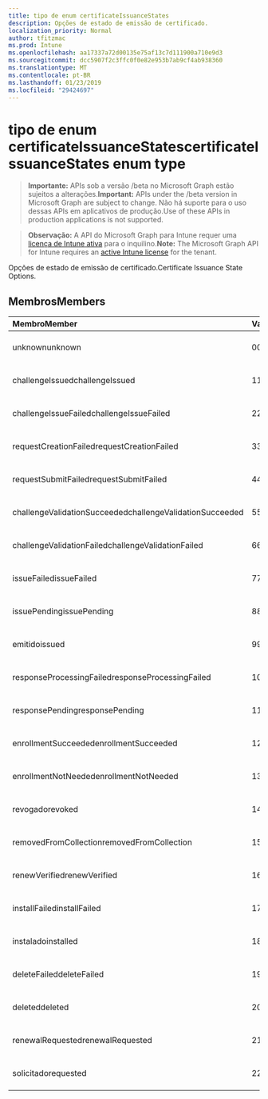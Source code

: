 ```yaml
---
title: tipo de enum certificateIssuanceStates
description: Opções de estado de emissão de certificado.
localization_priority: Normal
author: tfitzmac
ms.prod: Intune
ms.openlocfilehash: aa17337a72d00135e75af13c7d111900a710e9d3
ms.sourcegitcommit: dcc5907f2c3ffc0f0e82e953b7ab9cf4ab938360
ms.translationtype: MT
ms.contentlocale: pt-BR
ms.lasthandoff: 01/23/2019
ms.locfileid: "29424697"
---
```

# <a name="certificateissuancestates-enum-type"></a><span data-ttu-id="41d66-103">tipo de enum certificateIssuanceStates</span><span class="sxs-lookup"><span data-stu-id="41d66-103">certificateIssuanceStates enum type</span></span>

> <span data-ttu-id="41d66-104">**Importante:** APIs sob a versão /beta no Microsoft Graph estão sujeitos a alterações.</span><span class="sxs-lookup"><span data-stu-id="41d66-104">**Important:** APIs under the /beta version in Microsoft Graph are subject to change.</span></span> <span data-ttu-id="41d66-105">Não há suporte para o uso dessas APIs em aplicativos de produção.</span><span class="sxs-lookup"><span data-stu-id="41d66-105">Use of these APIs in production applications is not supported.</span></span>

> <span data-ttu-id="41d66-106">**Observação:** A API do Microsoft Graph para Intune requer uma [licença de Intune ativa](https://go.microsoft.com/fwlink/?linkid=839381) para o inquilino.</span><span class="sxs-lookup"><span data-stu-id="41d66-106">**Note:** The Microsoft Graph API for Intune requires an [active Intune license](https://go.microsoft.com/fwlink/?linkid=839381) for the tenant.</span></span>

<span data-ttu-id="41d66-107">Opções de estado de emissão de certificado.</span><span class="sxs-lookup"><span data-stu-id="41d66-107">Certificate Issuance State Options.</span></span>

## <a name="members"></a><span data-ttu-id="41d66-108">Membros</span><span class="sxs-lookup"><span data-stu-id="41d66-108">Members</span></span>
|<span data-ttu-id="41d66-109">Membro</span><span class="sxs-lookup"><span data-stu-id="41d66-109">Member</span></span>|<span data-ttu-id="41d66-110">Valor</span><span class="sxs-lookup"><span data-stu-id="41d66-110">Value</span></span>|<span data-ttu-id="41d66-111">Descrição</span><span class="sxs-lookup"><span data-stu-id="41d66-111">Description</span></span>|
|:---|:---|:---|
|<span data-ttu-id="41d66-112">unknown</span><span class="sxs-lookup"><span data-stu-id="41d66-112">unknown</span></span>|<span data-ttu-id="41d66-113">0</span><span class="sxs-lookup"><span data-stu-id="41d66-113">0</span></span>|<span data-ttu-id="41d66-114">Ainda não documentado</span><span class="sxs-lookup"><span data-stu-id="41d66-114">Not yet documented</span></span>|
|<span data-ttu-id="41d66-115">challengeIssued</span><span class="sxs-lookup"><span data-stu-id="41d66-115">challengeIssued</span></span>|<span data-ttu-id="41d66-116">1</span><span class="sxs-lookup"><span data-stu-id="41d66-116">1</span></span>|<span data-ttu-id="41d66-117">Ainda não documentado</span><span class="sxs-lookup"><span data-stu-id="41d66-117">Not yet documented</span></span>|
|<span data-ttu-id="41d66-118">challengeIssueFailed</span><span class="sxs-lookup"><span data-stu-id="41d66-118">challengeIssueFailed</span></span>|<span data-ttu-id="41d66-119">2</span><span class="sxs-lookup"><span data-stu-id="41d66-119">2</span></span>|<span data-ttu-id="41d66-120">Ainda não documentado</span><span class="sxs-lookup"><span data-stu-id="41d66-120">Not yet documented</span></span>|
|<span data-ttu-id="41d66-121">requestCreationFailed</span><span class="sxs-lookup"><span data-stu-id="41d66-121">requestCreationFailed</span></span>|<span data-ttu-id="41d66-122">3</span><span class="sxs-lookup"><span data-stu-id="41d66-122">3</span></span>|<span data-ttu-id="41d66-123">Ainda não documentado</span><span class="sxs-lookup"><span data-stu-id="41d66-123">Not yet documented</span></span>|
|<span data-ttu-id="41d66-124">requestSubmitFailed</span><span class="sxs-lookup"><span data-stu-id="41d66-124">requestSubmitFailed</span></span>|<span data-ttu-id="41d66-125">4</span><span class="sxs-lookup"><span data-stu-id="41d66-125">4</span></span>|<span data-ttu-id="41d66-126">Ainda não documentado</span><span class="sxs-lookup"><span data-stu-id="41d66-126">Not yet documented</span></span>|
|<span data-ttu-id="41d66-127">challengeValidationSucceeded</span><span class="sxs-lookup"><span data-stu-id="41d66-127">challengeValidationSucceeded</span></span>|<span data-ttu-id="41d66-128">5</span><span class="sxs-lookup"><span data-stu-id="41d66-128">5</span></span>|<span data-ttu-id="41d66-129">Ainda não documentado</span><span class="sxs-lookup"><span data-stu-id="41d66-129">Not yet documented</span></span>|
|<span data-ttu-id="41d66-130">challengeValidationFailed</span><span class="sxs-lookup"><span data-stu-id="41d66-130">challengeValidationFailed</span></span>|<span data-ttu-id="41d66-131">6</span><span class="sxs-lookup"><span data-stu-id="41d66-131">6</span></span>|<span data-ttu-id="41d66-132">Ainda não documentado</span><span class="sxs-lookup"><span data-stu-id="41d66-132">Not yet documented</span></span>|
|<span data-ttu-id="41d66-133">issueFailed</span><span class="sxs-lookup"><span data-stu-id="41d66-133">issueFailed</span></span>|<span data-ttu-id="41d66-134">7</span><span class="sxs-lookup"><span data-stu-id="41d66-134">7</span></span>|<span data-ttu-id="41d66-135">Ainda não documentado</span><span class="sxs-lookup"><span data-stu-id="41d66-135">Not yet documented</span></span>|
|<span data-ttu-id="41d66-136">issuePending</span><span class="sxs-lookup"><span data-stu-id="41d66-136">issuePending</span></span>|<span data-ttu-id="41d66-137">8</span><span class="sxs-lookup"><span data-stu-id="41d66-137">8</span></span>|<span data-ttu-id="41d66-138">Ainda não documentado</span><span class="sxs-lookup"><span data-stu-id="41d66-138">Not yet documented</span></span>|
|<span data-ttu-id="41d66-139">emitido</span><span class="sxs-lookup"><span data-stu-id="41d66-139">issued</span></span>|<span data-ttu-id="41d66-140">9</span><span class="sxs-lookup"><span data-stu-id="41d66-140">9</span></span>|<span data-ttu-id="41d66-141">Ainda não documentado</span><span class="sxs-lookup"><span data-stu-id="41d66-141">Not yet documented</span></span>|
|<span data-ttu-id="41d66-142">responseProcessingFailed</span><span class="sxs-lookup"><span data-stu-id="41d66-142">responseProcessingFailed</span></span>|<span data-ttu-id="41d66-143">10</span><span class="sxs-lookup"><span data-stu-id="41d66-143">10</span></span>|<span data-ttu-id="41d66-144">Ainda não documentado</span><span class="sxs-lookup"><span data-stu-id="41d66-144">Not yet documented</span></span>|
|<span data-ttu-id="41d66-145">responsePending</span><span class="sxs-lookup"><span data-stu-id="41d66-145">responsePending</span></span>|<span data-ttu-id="41d66-146">11</span><span class="sxs-lookup"><span data-stu-id="41d66-146">11</span></span>|<span data-ttu-id="41d66-147">Ainda não documentado</span><span class="sxs-lookup"><span data-stu-id="41d66-147">Not yet documented</span></span>|
|<span data-ttu-id="41d66-148">enrollmentSucceeded</span><span class="sxs-lookup"><span data-stu-id="41d66-148">enrollmentSucceeded</span></span>|<span data-ttu-id="41d66-149">12</span><span class="sxs-lookup"><span data-stu-id="41d66-149">12</span></span>|<span data-ttu-id="41d66-150">Ainda não documentado</span><span class="sxs-lookup"><span data-stu-id="41d66-150">Not yet documented</span></span>|
|<span data-ttu-id="41d66-151">enrollmentNotNeeded</span><span class="sxs-lookup"><span data-stu-id="41d66-151">enrollmentNotNeeded</span></span>|<span data-ttu-id="41d66-152">13</span><span class="sxs-lookup"><span data-stu-id="41d66-152">13</span></span>|<span data-ttu-id="41d66-153">Ainda não documentado</span><span class="sxs-lookup"><span data-stu-id="41d66-153">Not yet documented</span></span>|
|<span data-ttu-id="41d66-154">revogado</span><span class="sxs-lookup"><span data-stu-id="41d66-154">revoked</span></span>|<span data-ttu-id="41d66-155">14</span><span class="sxs-lookup"><span data-stu-id="41d66-155">14</span></span>|<span data-ttu-id="41d66-156">Ainda não documentado</span><span class="sxs-lookup"><span data-stu-id="41d66-156">Not yet documented</span></span>|
|<span data-ttu-id="41d66-157">removedFromCollection</span><span class="sxs-lookup"><span data-stu-id="41d66-157">removedFromCollection</span></span>|<span data-ttu-id="41d66-158">15</span><span class="sxs-lookup"><span data-stu-id="41d66-158">15</span></span>|<span data-ttu-id="41d66-159">Ainda não documentado</span><span class="sxs-lookup"><span data-stu-id="41d66-159">Not yet documented</span></span>|
|<span data-ttu-id="41d66-160">renewVerified</span><span class="sxs-lookup"><span data-stu-id="41d66-160">renewVerified</span></span>|<span data-ttu-id="41d66-161">16</span><span class="sxs-lookup"><span data-stu-id="41d66-161">16</span></span>|<span data-ttu-id="41d66-162">Ainda não documentado</span><span class="sxs-lookup"><span data-stu-id="41d66-162">Not yet documented</span></span>|
|<span data-ttu-id="41d66-163">installFailed</span><span class="sxs-lookup"><span data-stu-id="41d66-163">installFailed</span></span>|<span data-ttu-id="41d66-164">17</span><span class="sxs-lookup"><span data-stu-id="41d66-164">17</span></span>|<span data-ttu-id="41d66-165">Ainda não documentado</span><span class="sxs-lookup"><span data-stu-id="41d66-165">Not yet documented</span></span>|
|<span data-ttu-id="41d66-166">instalado</span><span class="sxs-lookup"><span data-stu-id="41d66-166">installed</span></span>|<span data-ttu-id="41d66-167">18</span><span class="sxs-lookup"><span data-stu-id="41d66-167">18</span></span>|<span data-ttu-id="41d66-168">Ainda não documentado</span><span class="sxs-lookup"><span data-stu-id="41d66-168">Not yet documented</span></span>|
|<span data-ttu-id="41d66-169">deleteFailed</span><span class="sxs-lookup"><span data-stu-id="41d66-169">deleteFailed</span></span>|<span data-ttu-id="41d66-170">19</span><span class="sxs-lookup"><span data-stu-id="41d66-170">19</span></span>|<span data-ttu-id="41d66-171">Ainda não documentado</span><span class="sxs-lookup"><span data-stu-id="41d66-171">Not yet documented</span></span>|
|<span data-ttu-id="41d66-172">deleted</span><span class="sxs-lookup"><span data-stu-id="41d66-172">deleted</span></span>|<span data-ttu-id="41d66-173">20</span><span class="sxs-lookup"><span data-stu-id="41d66-173">20</span></span>|<span data-ttu-id="41d66-174">Ainda não documentado</span><span class="sxs-lookup"><span data-stu-id="41d66-174">Not yet documented</span></span>|
|<span data-ttu-id="41d66-175">renewalRequested</span><span class="sxs-lookup"><span data-stu-id="41d66-175">renewalRequested</span></span>|<span data-ttu-id="41d66-176">21</span><span class="sxs-lookup"><span data-stu-id="41d66-176">21</span></span>|<span data-ttu-id="41d66-177">Ainda não documentado</span><span class="sxs-lookup"><span data-stu-id="41d66-177">Not yet documented</span></span>|
|<span data-ttu-id="41d66-178">solicitado</span><span class="sxs-lookup"><span data-stu-id="41d66-178">requested</span></span>|<span data-ttu-id="41d66-179">22</span><span class="sxs-lookup"><span data-stu-id="41d66-179">22</span></span>|<span data-ttu-id="41d66-180">Ainda não documentado</span><span class="sxs-lookup"><span data-stu-id="41d66-180">Not yet documented</span></span>|




